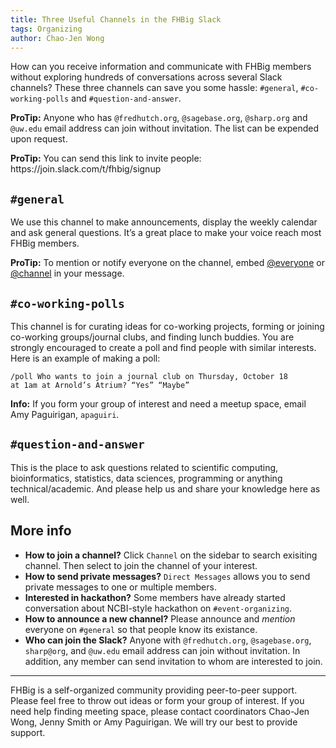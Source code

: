 ```yaml
---
title: Three Useful Channels in the FHBig Slack
tags: Organizing
author: Chao-Jen Wong
---
```

How can you receive information and communicate with FHBig members
without exploring hundreds of conversations across several Slack
channels? These three channels can save you some hassle: `#general`,
`#co-working-polls` and `#question-and-answer`.

<p class="notice--info"><strong>ProTip:</strong> Anyone who has <code class="highlighter-rouge">@fredhutch.org</code>,  <code class="highlighter-rouge">@sagebase.org</code>, <code class="highlighter-rouge">@sharp.org</code> and <code class="highlighter-rouge">@uw.edu</code> email address can join without invitation. The list can be expended upon request.</p>

<p class="notice--info"><strong>ProTip:</strong> You can send this link to invite people: https://join.slack.com/t/fhbig/signup</p>

## `#general`
We use this channel to make announcements, display the weekly calendar and ask general questions. It’s a great place to make your voice reach most FHBig members.

<p class="notice--info"><strong>ProTip:</strong> To mention or notify everyone on the channel, embed <a href="#">@everyone</a> or <a href="#">@channel</a> in your message. </p>

## `#co-working-polls`
This channel is for curating ideas for co-working projects, forming or
joining co-working groups/journal clubs, and finding lunch
buddies. You are strongly encouraged to create a poll and find people
with similar interests. Here is an example of making a poll:

```
/poll Who wants to join a journal club on Thursday, October 18
at 1am at Arnold’s Atrium? “Yes” “Maybe”
```

<p class="notice--info"><strong>Info:</strong> If you form your group of interest and need a meetup space, email Amy Paguirigan, <code class="highlighter-rouge">apaguiri</code>. </p>

## `#question-and-answer`
This is the place to ask questions related to scientific computing, bioinformatics, statistics, data sciences, programming or anything technical/academic. And please help us and share your knowledge here as well. 

## More info
- __How to join a channel?__ Click `Channel` on the sidebar to search exisiting channel. Then select to join the channel of your interest.
- __How to send private messages?__ `Direct Messages` allows you to send private messages to one or multiple members.
- __Interested in hackathon?__ Some members have already started conversation about NCBI-style hackathon
  on `#event-organizing`. 
- __How to announce a new channel?__ Please announce and _mention_ everyone on `#general` so that people know its existance. 
- __Who can join the Slack?__ Anyone with `@fredhutch.org`, `@sagebase.org`, `sharp@org`, and `@uw.edu` email address can join without invitation. In addition, any member can send invitation to whom are interested to join.

-----
FHBig is a self-organized community providing peer-to-peer support.  Please feel free to throw out ideas or form your group of interest. If you need help finding meeting space, please contact coordinators Chao-Jen Wong, Jenny Smith or Amy Paguirigan. We will try our best to provide support. 


